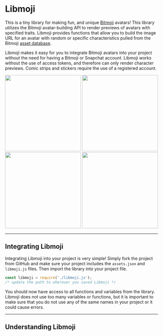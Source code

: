 # Libmoji
This is a tiny library for making fun, and unique [Bitmoji](https://www.bitmoji.com/) avatars! This library utilizes the Bitmoji avatar-building API to render previews of avatars with specified traits. Libmoji provides functions that allow you to build the image URL for an avatar with random or specific characteristics pulled from the Bitmoji [asset database](https://api.bitmoji.com/avatar-builder-v3/assets).

Libmoji makes it easy for you to integrate Bitmoji avatars into your project without the need for having a Bitmoji or Snapchat account. Libmoji works without the use of access tokens, and therefore can only render character previews. Comic strips and stickers require the use of a registered account.

<p align="center">
<img height="250px" src="https://preview.bitmoji.com/avatar-builder-v3/preview/head?scale=3&gender=1&style=5&rotation=0&beard=2212&brow=1555&cheek_details=1356&ear=1423&eye=1614&eyelash=-1&eye_details=1352&face_lines=1366&glasses=2465&hair=1723&hat=2495&jaw=1400&mouth=2338&nose=1482&beard_tone=8678208&blush_tone=16754088&brow_tone=6772090&eyeshadow_tone=-1&hair_tone=8637550&hair_treatment_tone=10513945&lipstick_tone=16740668&pupil_tone=5793385&skin_tone=9657655&body=1&face_proportion=13&eye_spacing=0&eye_size=2&outfit=990491"/>
<img height="250px" src="https://preview.bitmoji.com/avatar-builder-v3/preview/head?scale=3&gender=2&style=5&rotation=0&brow=1588&cheek_details=-1&ear=1433&eye=1621&eyelash=2281&eye_details=1347&face_lines=1366&glasses=1370&hair=1337&hat=1376&jaw=1422&mouth=2342&nose=1532&blush_tone=16754890&brow_tone=95815&eyeshadow_tone=16749408&hair_tone=15656911&hair_treatment_tone=7903395&lipstick_tone=8716354&pupil_tone=11119494&skin_tone=12159077&body=7&breast=0&face_proportion=4&eye_spacing=2&eye_size=0&outfit=1017984" />
<img height="250px" src="https://preview.bitmoji.com/avatar-builder-v3/preview/head?scale=3&gender=1&style=5&rotation=0&beard=2321&brow=1555&cheek_details=1353&ear=1425&eye=1613&eyelash=2279&eye_details=1351&face_lines=-1&glasses=2478&hair=1301&hat=2525&jaw=1397&mouth=2339&nose=1455&beard_tone=2837035&blush_tone=14381385&brow_tone=2837035&eyeshadow_tone=14401699&hair_tone=15896242&hair_treatment_tone=8146223&lipstick_tone=16693913&pupil_tone=8404014&skin_tone=16301209&body=0&face_proportion=16&eye_spacing=1&eye_size=0&outfit=1018212" />
<img height="250px" src="https://preview.bitmoji.com/avatar-builder-v3/preview/head?scale=3&gender=2&style=5&rotation=0&brow=1596&cheek_details=1355&ear=1431&eye=1611&eyelash=2281&eye_details=1349&face_lines=1362&glasses=-1&hair=1698&hat=2557&jaw=1406&mouth=2340&nose=1647&blush_tone=11803937&brow_tone=9324909&eyeshadow_tone=12098752&hair_tone=65280&hair_treatment_tone=13735731&lipstick_tone=9849220&pupil_tone=11188685&skin_tone=3776963&body=7&breast=0&face_proportion=4&eye_spacing=2&eye_size=1&outfit=1017916" />
</p>

---

## Integrating Libmoji

Integrating Libmoji into your project is very simple! Simply fork the project from GitHub and make sure your project includes the `assets.json` and `libmoji.js` files. Then import the library into your project file.

```JavaScript
const libmoji = require('./libmoji.js');
/* update the path to wherever you saved Libmoji */
```
You should now have access to all functions and variables from the library. Libmoji does not use too many variables or functions, but it is important to make sure that you do not use any of the same names in your project or it could cause errors.

---

## Understanding Libmoji
